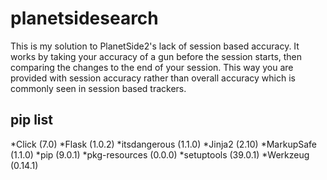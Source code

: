 # planetsidesearch

This is my solution to PlanetSide2's lack of session based accuracy. It works by taking your accuracy of a gun before the session starts, then comparing the changes to the end of your session. This way you are provided with session accuracy rather than overall accuracy which is commonly seen in session based trackers.

## pip list
*Click (7.0)
*Flask (1.0.2)
*itsdangerous (1.1.0)
*Jinja2 (2.10)
*MarkupSafe (1.1.0)
*pip (9.0.1)
*pkg-resources (0.0.0)
*setuptools (39.0.1)
*Werkzeug (0.14.1)
